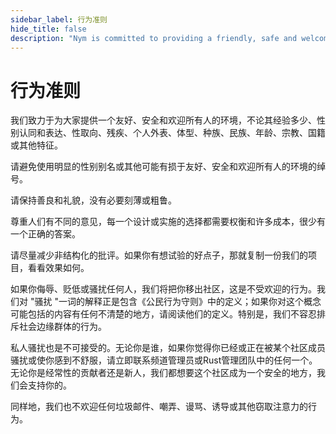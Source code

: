 ```yaml
---
sidebar_label: 行为准则
hide_title: false
description: "Nym is committed to providing a friendly, safe and welcoming environment for all. Here's our code of conduct, please follow it if you'd like to participate in our community."
---
```


# 行为准则

我们致力于为大家提供一个友好、安全和欢迎所有人的环境，不论其经验多少、性别认同和表达、性取向、残疾、个人外表、体型、种族、民族、年龄、宗教、国籍或其他特征。

请避免使用明显的性别别名或其他可能有损于友好、安全和欢迎所有人的环境的绰号。

请保持善良和礼貌，没有必要刻薄或粗鲁。

尊重人们有不同的意见，每一个设计或实施的选择都需要权衡和许多成本，很少有一个正确的答案。

请尽量减少非结构化的批评。如果你有想试验的好点子，那就复制一份我们的项目，看看效果如何。

如果你侮辱、贬低或骚扰任何人，我们将把你移出社区，这是不受欢迎的行为。我们对 "骚扰 "一词的解释正是包含《公民行为守则》中的定义；如果你对这个概念可能包括的内容有任何不清楚的地方，请阅读他们的定义。特别是，我们不容忍排斥社会边缘群体的行为。

私人骚扰也是不可接受的。无论你是谁，如果你觉得你已经或正在被某个社区成员骚扰或使你感到不舒服，请立即联系频道管理员或Rust管理团队中的任何一个。无论你是经常性的贡献者还是新人，我们都想要这个社区成为一个安全的地方，我们会支持你的。

同样地，我们也不欢迎任何垃圾邮件、嘲弄、谩骂、诱导或其他窃取注意力的行为。

